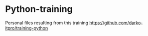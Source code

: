 # Python-training

Personal files resulting from this training https://github.com/darko-itpro/training-python
